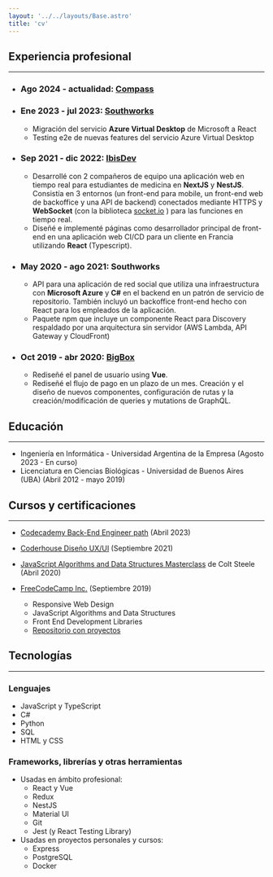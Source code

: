 ```yaml
---
layout: '../../layouts/Base.astro'
title: 'cv'
---
```


## Experiencia profesional
---

- ### Ago 2024 - actualidad: [Compass](https://www.compass.com/)
- ### Ene 2023 - jul 2023: **[Southworks](https://www.southworks.com/)**
  - Migración del servicio **Azure Virtual Desktop** de Microsoft a React
  - Testing e2e de nuevas features del servicio Azure Virtual Desktop
- ### Sep 2021 - dic 2022: **[IbisDev](https://ibisdev.tech/)**
  - Desarrollé con 2 compañeros de equipo una aplicación web en tiempo real para estudiantes de medicina en **NextJS** y **NestJS**. Consistía en 3 entornos (un front-end para mobile, un front-end web de backoffice y una API de backend) conectados mediante HTTPS y **WebSocket** (con la biblioteca [socket.io](https://socket.io/) ) para las funciones en tiempo real.
  - Diseñé e implementé páginas como desarrollador principal de front-end en una aplicación web CI/CD para un cliente en Francia utilizando **React** (Typescript).
- ### May 2020 - ago 2021: **Southworks**
  - API para una aplicación de red social que utiliza una infraestructura con **Microsoft Azure** y **C#** en el backend en un patrón de servicio de repositorio. También incluyó un backoffice front-end hecho con React para los empleados de la aplicación.
  - Paquete npm que incluye un componente React para Discovery respaldado por una arquitectura sin servidor (AWS Lambda, API Gateway y CloudFront)
- ### Oct 2019 - abr 2020: **[BigBox](https://www.bigbox.com.ar/)**
  - Rediseñé el panel de usuario using **Vue**.
  - Rediseñé el flujo de pago en un plazo de un mes. Creación y el diseño de nuevos componentes, configuración de rutas y la creación/modificación de queries y mutations de GraphQL.

## Educación
---
- Ingeniería en Informática - Universidad Argentina de la Empresa (Agosto 2023 - En curso)
- Licenciatura en Ciencias Biológicas - Universidad de Buenos Aires (UBA) (Abril 2012 - mayo 2019)

## Cursos y certificaciones
---

- [Codecademy Back-End Engineer path](https://www.codecademy.com/learn/paths/back-end-engineer-career-path) (Abril 2023)

- [Coderhouse Diseño UX/UI](https://www.coderhouse.com/online/ux-ui-online) (Septiembre 2021)

- [JavaScript Algorithms and Data Structures Masterclass](https://www.udemy.com/course/js-algorithms-and-data-structures-masterclass/) de Colt Steele (Abril 2020)

- [FreeCodeCamp Inc.](https://www.freecodecamp.org/learn) (Septiembre 2019)
  - Responsive Web Design
  - JavaScript Algorithms and Data Structures
  - Front End Development Libraries
  - [Repositorio con proyectos](https://github.com/lezojeda/freecodecamp-front-end-libraries)

## Tecnologías
---
### Lenguajes
  * JavaScript y TypeScript
  * C#
  * Python
  * SQL
  * HTML y CSS

### Frameworks, librerías y otras herramientas
  - Usadas en ámbito profesional:
    * React y Vue
    * Redux
    * NestJS
    * Material UI
    * Git
    * Jest (y React Testing Library)
  - Usadas en proyectos personales y cursos:
    * Express
    * PostgreSQL
    * Docker